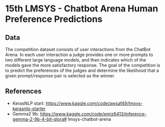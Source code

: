# 15th LMSYS - Chatbot Arena Human Preference Predictions



## Data

The competition dataset consists of user interactions from the ChatBot Arena. In each user interaction a judge provides one or more prompts to two different large language models, and then indicates which of the models gave the more satisfactory response. The goal of the competition is to predict the preferences of the judges and determine the likelihood that a given prompt/response pair is selected as the winner.

## References
- KerasNLP start: https://www.kaggle.com/code/awsaf49/lmsys-kerasnlp-starter
- Gemma2 9b: https://www.kaggle.com/code/emiz6413/inference-gemma-2-9b-4-bit-qlora# lmsys-chatbot-arena
